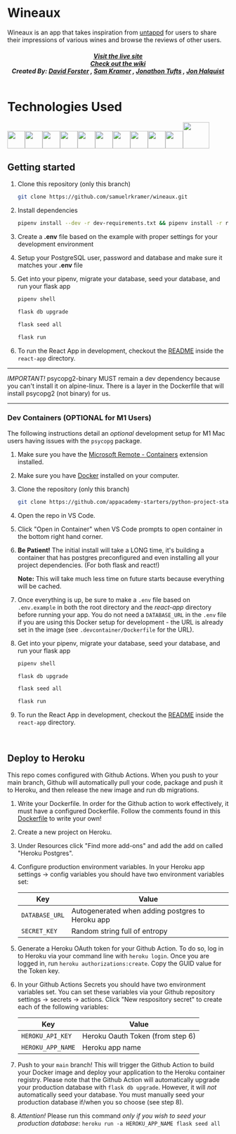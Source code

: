 # Wineaux

Wineaux is an app that takes inspiration from [untappd](https://untappd.com/) for users to share their impressions of various wines and browse the reviews of other users.

<h5 align= "center" dir="auto">
   <a href="https://wineauxapp.herokuapp.com/">Visit the live site</a>
   </br>
   <a href="https://github.com/samuelrkramer/wineaux/wiki">Check out the wiki</a>
   </br>
  Created By:
      <a href="https://github.com/da5idf">David Forster</a>
      ,
      <a href="https://github.com/samuelrkramer">Sam Kramer</a>
      ,
      <a href="https://github.com/jonathontufts">Jonathon Tufts</a>
      ,
      <a href="https://github.com/halquist">Jon Halquist</a>
   </br>
   </br>
</h5>

# Technologies Used

<img src='https://cdn.jsdelivr.net/gh/devicons/devicon/icons/react/react-original.svg' height='40'/><img src='https://cdn.jsdelivr.net/gh/devicons/devicon/icons/redux/redux-original.svg' height='40'/><img src='https://cdn.jsdelivr.net/gh/devicons/devicon/icons/sqlalchemy/sqlalchemy-original.svg' height='40'/><img src='https://cdn.jsdelivr.net/gh/devicons/devicon/icons/flask/flask-original.svg' height='40'/><img src='https://cdn.jsdelivr.net/gh/devicons/devicon/icons/javascript/javascript-original.svg' height='40'/><img src='https://cdn.jsdelivr.net/gh/devicons/devicon/icons/postgresql/postgresql-original.svg' height='40'/><img src='https://cdn.jsdelivr.net/gh/devicons/devicon/icons/css3/css3-original.svg' height='40'/><img src='https://cdn.jsdelivr.net/gh/devicons/devicon/icons/html5/html5-original.svg' height='40'/><img src='https://cdn.jsdelivr.net/gh/devicons/devicon/icons/git/git-original.svg' height='40'/><img src='https://cdn.jsdelivr.net/gh/devicons/devicon/icons/vscode/vscode-original.svg' height='40'/><img src='https://cdn.jsdelivr.net/gh/devicons/devicon/icons/nodejs/nodejs-plain-wordmark.svg' height='60'/>


## Getting started
1. Clone this repository (only this branch)

   ```bash
   git clone https://github.com/samuelrkramer/wineaux.git
   ```

2. Install dependencies

      ```bash
      pipenv install --dev -r dev-requirements.txt && pipenv install -r requirements.txt
      ```

3. Create a **.env** file based on the example with proper settings for your
   development environment
4. Setup your PostgreSQL user, password and database and make sure it matches your **.env** file

5. Get into your pipenv, migrate your database, seed your database, and run your flask app

   ```bash
   pipenv shell
   ```

   ```bash
   flask db upgrade
   ```

   ```bash
   flask seed all
   ```

   ```bash
   flask run
   ```

6. To run the React App in development, checkout the [README](./react-app/README.md) inside the `react-app` directory.

***
*IMPORTANT!*
   psycopg2-binary MUST remain a dev dependency because you can't install it on alpine-linux.
   There is a layer in the Dockerfile that will install psycopg2 (not binary) for us.
***

### Dev Containers (OPTIONAL for M1 Users)
The following instructions detail an *optional* development setup for M1 Mac users having issues with the `psycopg` package.

1. Make sure you have the [Microsoft Remote - Containers](https://marketplace.visualstudio.com/items?itemName=ms-vscode-remote.remote-containers) extension installed.
2. Make sure you have [Docker](https://www.docker.com/products/docker-desktop/) installed on your computer.
3. Clone the repository (only this branch)
   ```bash
   git clone https://github.com/appacademy-starters/python-project-starter.git
   ```
4. Open the repo in VS Code.
5. Click "Open in Container" when VS Code prompts to open container in the bottom right hand corner.
6. **Be Patient!** The initial install will take a LONG time, it's building a container that has postgres preconfigured and even installing all your project dependencies. (For both flask and react!)

   **Note:** This will take much less time on future starts because everything will be cached.

7. Once everything is up, be sure to make a `.env` file based on `.env.example` in both the root directory and the *react-app* directory before running your app. You do not need a `DATABASE_URL` in the `.env` file if you are using this Docker setup for development - the URL is already set in the image (see `.devcontainer/Dockerfile` for the URL).

8. Get into your pipenv, migrate your database, seed your database, and run your flask app

   ```bash
   pipenv shell
   ```

   ```bash
   flask db upgrade
   ```

   ```bash
   flask seed all
   ```

   ```bash
   flask run
   ```

9. To run the React App in development, checkout the [README](./react-app/README.md) inside the `react-app` directory.

<br>

## Deploy to Heroku
This repo comes configured with Github Actions. When you push to your main branch, Github will automatically pull your code, package and push it to Heroku, and then release the new image and run db migrations.

1. Write your Dockerfile. In order for the Github action to work effectively, it must have a configured Dockerfile. Follow the comments found in this [Dockerfile](./Dockerfile) to write your own!

2. Create a new project on Heroku.

3. Under Resources click "Find more add-ons" and add the add on called "Heroku Postgres".

4. Configure production environment variables. In your Heroku app settings -> config variables you should have two environment variables set:

   |    Key          |    Value    |
   | -------------   | ----------- |
   | `DATABASE_URL`  | Autogenerated when adding postgres to Heroku app |
   | `SECRET_KEY`    | Random string full of entropy |

5. Generate a Heroku OAuth token for your Github Action. To do so, log in to Heroku via your command line with `heroku login`. Once you are logged in, run `heroku authorizations:create`. Copy the GUID value for the Token key.

6. In your Github Actions Secrets you should have two environment variables set. You can set these variables via your Github repository settings -> secrets -> actions. Click "New respository secret" to create
each of the following variables:

   |    Key            |    Value    |
   | -------------     | ----------- |
   | `HEROKU_API_KEY`  | Heroku Oauth Token (from step 6)|
   | `HEROKU_APP_NAME` | Heroku app name    |

7. Push to your `main` branch! This will trigger the Github Action to build your Docker image and deploy your application to the Heroku container registry. Please note that the Github Action will automatically upgrade your production database with `flask db upgrade`. However, it will *not* automatically seed your database. You must manually seed your production database if/when you so choose (see step 8).

8. *Attention!* Please run this command *only if you wish to seed your production database*: `heroku run -a HEROKU_APP_NAME flask seed all`

